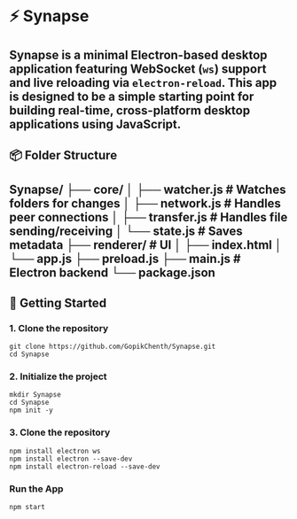 # ⚡ Synapse
Synapse is a minimal Electron-based desktop application featuring WebSocket (`ws`) support and live reloading via `electron-reload`.
This app is designed to be a simple starting point for building real-time, cross-platform desktop applications using JavaScript.
---
## 📦 Folder Structure
Synapse/
├── core/
│   ├── watcher.js        # Watches folders for changes
│   ├── network.js        # Handles peer connections
│   ├── transfer.js       # Handles file sending/receiving
│   └── state.js          # Saves metadata
├── renderer/         # UI
│       ├── index.html
│       └── app.js
├── preload.js
├── main.js           # Electron backend
└── package.json
---
## 🚀 Getting Started
### 1. Clone the repository
```
git clone https://github.com/GopikChenth/Synapse.git
cd Synapse 
```
### 2. Initialize the project
```
mkdir Synapse
cd Synapse
npm init -y
```
### 3. Clone the repository
```
npm install electron ws
npm install electron --save-dev
npm install electron-reload --save-dev
```
### Run the App
```
npm start
```

